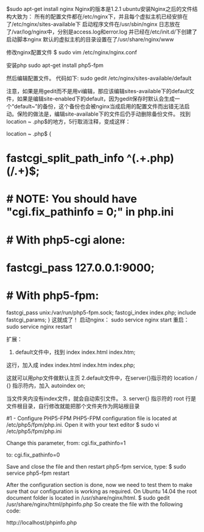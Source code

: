  $sudo apt-get install nginx
      Nginx的版本是1.2.1
      ubuntu安装Nginx之后的文件结构大致为：
      所有的配置文件都在/etc/nginx下，并且每个虚拟主机已经安排在了/etc/nginx/sites-available下
      启动程序文件在/usr/sbin/nginx
      日志放在了/var/log/nginx中，分别是access.log和error.log
      并已经在/etc/init.d/下创建了启动脚本nginx
      默认的虚拟主机的目录设置在了/usr/share/nginx/www

修改nginx配置文件
$ sudo vim /etc/nginx/nginx.conf

安装php
sudo apt-get install php5-fpm

然后编辑配置文件。
代码如下:
sudo gedit /etc/nginx/sites-available/default

注意，如果是用gedit而不是用vi编辑，那应该编辑sites-available下的default文件，如果是编辑site-enabled下的default，因为gedit保存时默认会生成一个“default~”的备份，这个备份也会被nginx当成启用的配置文件而出错无法启动。保险的做法是，编辑site-available下的文件后仍手动删除备份文件。
找到location ~ \.php$的地方，5行取消注释，变成这样：

location ~ \.php$ {
# fastcgi_split_path_info ^(.+\.php)(/.+)$;
# # NOTE: You should have "cgi.fix_pathinfo = 0;" in php.ini
#
# # With php5-cgi alone:
# fastcgi_pass 127.0.0.1:9000;
# # With php5-fpm:
 fastcgi_pass unix:/var/run/php5-fpm.sock;
 fastcgi_index index.php;
 include fastcgi_params;
}
这就成了！
启动nginx：
sudo service nginx start
重启：sudo service nginx restart

扩展：
1. default文件中，找到
index index.html index.htm;

这行，加入成
index index.html index.htm index.php;

这就可以用php文件做默认主页
2.default文件中，在server{}指示符的 location / {} 指示符内，加入
autoindex on;

当文件夹内没有index文件，就会自动索引文件。
3. server{} 指示符的 root 行是文件根目录，自行修改就能把那个文件夹作为网站根目录

#1 - Configure PHP5-FPM
PHP5-FPM configuration file is located at /etc/php5/fpm/php.ini. Open it with your text editor
$ sudo vi /etc/php5/fpm/php.ini

Change this parameter, from:
cgi.fix_pathinfo=1

to:
cgi.fix_pathinfo=0

Save and close the file and then restart php5-fpm service, type:
$ sudo service php5-fpm restart

After the configuration section is done, now we need to test them to make sure that our configuration is working as required. On Ubuntu 14.04 the root document folder is located in /usr/share/nginx/html. 
$ sudo gedit /usr/share/nginx/html/phpinfo.php
So create the file  with the following code:
	<?php echo phpinfo(); ?>

http://localhost/phpinfo.php



